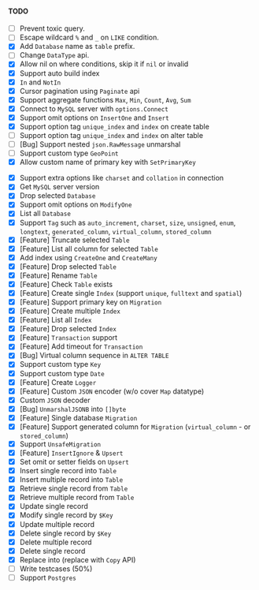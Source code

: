 #### TODO

- [ ] Prevent toxic query.
- [ ] Escape wildcard `%` and `_` on `LIKE` condition. 
- [x] Add `Database` name as `table` prefix.
- [ ] Change `DataType` api.
- [x] Allow nil on where conditions, skip it if `nil` or invalid 
- [x] Support auto build index
- [x] `In` and `NotIn`
- [x] Cursor pagination using `Paginate` api
- [x] Support aggregate functions `Max`, `Min`, `Count`, `Avg`, `Sum`
- [x] Connect to `MySQL` server with `options.Connect`
- [x] Support omit options on `InsertOne` and `Insert`
- [x] Support option tag `unique_index` and `index` on create table
- [ ] Support option tag `unique_index` and `index` on alter table
- [ ] [Bug] Support nested `json.RawMessage` unmarshal
- [ ] Support custom type `GeoPoint`
- [x] Allow custom name of primary key with `SetPrimaryKey`
<!-- - [ ] Eager loading with foreign key -->
- [x] Support extra options like `charset` and `collation` in connection
- [x] Get `MySQL` server version
- [x] Drop selected `Database`
- [x] Support omit options on `ModifyOne`
- [x] List all `Database`
- [x] Support `Tag` such as `auto_increment`, `charset`, `size`, `unsigned`, `enum`, `longtext`, `generated_column`, `virtual_column`, `stored_column`
- [x] [Feature] Truncate selected `Table`
- [x] [Feature] List all column for selected `Table`
- [x] Add index using `CreateOne` and `CreateMany`
- [x] [Feature] Drop selected `Table`
- [x] [Feature] Rename `Table`
- [x] [Feature] Check `Table` exists
- [x] [Feature] Create single `Index` (support `unique`, `fulltext` and `spatial`)
- [x] [Feature] Support primary key on `Migration`
- [x] [Feature] Create multiple `Index`
- [x] [Feature] List all `Index`
- [x] [Feature] Drop selected `Index`
- [x] [Feature] `Transaction` support
- [x] [Feature] Add timeout for `Transaction`
- [x] [Bug] Virtual column sequence in `ALTER TABLE`
- [x] Support custom type `Key`
- [x] Support custom type `Date`
- [x] [Feature] Create `Logger`
- [x] [Feature] Custom `JSON` encoder (w/o cover `Map` datatype)
- [x] Custom `JSON` decoder
- [x] [Bug] `UnmarshalJSONB` into `[]byte`
- [x] [Feature] Single database `Migration`
- [x] [Feature] Support generated column for `Migration` (`virtual_column` - or `stored_column`)
- [x] Support `UnsafeMigration`
- [x] [Feature] `InsertIgnore` & `Upsert`
- [x] Set omit or setter fields on `Upsert`
- [x] Insert single record into `Table`
- [x] Insert multiple record into `Table`
- [x] Retrieve single record from `Table`
- [x] Retrieve multiple record from `Table`
- [x] Update single record
- [x] Modify single record by `$Key`
- [x] Update multiple record
- [x] Delete single record by `$Key`
- [x] Delete multiple record
- [x] Delete single record
- [x] Replace into (replace with `Copy` API)
- [ ] Write testcases (50%)
- [ ] Support `Postgres`

